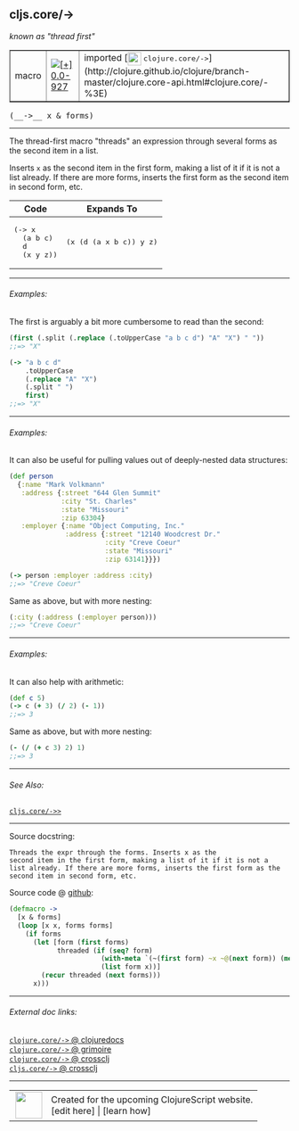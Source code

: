 ## cljs.core/->

_known as "thread first"_


 <table border="1">
<tr>
<td>macro</td>
<td><a href="https://github.com/cljsinfo/cljs-api-docs/tree/0.0-927"><img valign="middle" alt="[+] 0.0-927" title="Added in 0.0-927" src="https://img.shields.io/badge/+-0.0--927-lightgrey.svg"></a> </td>
<td>
imported [<img height="24px" valign="middle" src="http://i.imgur.com/1GjPKvB.png"> <samp>clojure.core/-></samp>](http://clojure.github.io/clojure/branch-master/clojure.core-api.html#clojure.core/-%3E)
</td>
</tr>
</table>


 <samp>
(__->__ x & forms)<br>
</samp>

---

The thread-first macro "threads" an expression through several forms as the
second item in a list.

Inserts `x` as the second item in the first form, making a list of it if it is
not a list already. If there are more forms, inserts the first form as the
second item in second form, etc.

<table class="code-tbl-9bef6">
  <thead>
    <tr>
      <th>Code</th>
      <th>Expands To</th></tr></thead>
  <tbody>
    <tr>
      <td><pre>
(-> x
  (a b c)
  d
  (x y z))</pre></td>
      <td><pre>
(x (d (a x b c)) y z)</pre></td></tr></tbody></table>



---

###### Examples:

The first is arguably a bit more cumbersome to read than the second:

```clj
(first (.split (.replace (.toUpperCase "a b c d") "A" "X") " "))
;;=> "X"

(-> "a b c d"
    .toUpperCase
    (.replace "A" "X")
    (.split " ")
    first)
;;=> "X"
```



---
###### Examples:

It can also be useful for pulling values out of deeply-nested
data structures:

```clj
(def person
  {:name "Mark Volkmann"
   :address {:street "644 Glen Summit"
             :city "St. Charles"
             :state "Missouri"
             :zip 63304}
   :employer {:name "Object Computing, Inc."
              :address {:street "12140 Woodcrest Dr."
                        :city "Creve Coeur"
                        :state "Missouri"
                        :zip 63141}}})

(-> person :employer :address :city)
;;=> "Creve Coeur"
```

Same as above, but with more nesting:

```clj
(:city (:address (:employer person)))
;;=> "Creve Coeur"
```



---
###### Examples:

It can also help with arithmetic:

```clj
(def c 5)
(-> c (+ 3) (/ 2) (- 1))
;;=> 3
```

Same as above, but with more nesting:

```clj
(- (/ (+ c 3) 2) 1)
;;=> 3
```



---

###### See Also:

[`cljs.core/->>`](../cljs.core/-GTGT.md)<br>

---


Source docstring:

```
Threads the expr through the forms. Inserts x as the
second item in the first form, making a list of it if it is not a
list already. If there are more forms, inserts the first form as the
second item in second form, etc.
```


Source code @ [github](https://github.com/clojure/clojure/blob/clojure-1.6.0/src/clj/clojure/core.clj#L1558-L1572):

```clj
(defmacro ->
  [x & forms]
  (loop [x x, forms forms]
    (if forms
      (let [form (first forms)
            threaded (if (seq? form)
                       (with-meta `(~(first form) ~x ~@(next form)) (meta form))
                       (list form x))]
        (recur threaded (next forms)))
      x)))
```

<!--
Repo - tag - source tree - lines:

 <pre>
clojure @ clojure-1.6.0
└── src
    └── clj
        └── clojure
            └── <ins>[core.clj:1558-1572](https://github.com/clojure/clojure/blob/clojure-1.6.0/src/clj/clojure/core.clj#L1558-L1572)</ins>
</pre>

-->

---



###### External doc links:

[`clojure.core/->` @ clojuredocs](http://clojuredocs.org/clojure.core/->)<br>
[`clojure.core/->` @ grimoire](http://conj.io/store/v1/org.clojure/clojure/1.7.0-beta3/clj/clojure.core/-%3E/)<br>
[`clojure.core/->` @ crossclj](http://crossclj.info/fun/clojure.core/-%3E.html)<br>
[`cljs.core/->` @ crossclj](http://crossclj.info/fun/cljs.core/-%3E.html)<br>

---

 <table>
<tr><td>
<img valign="middle" align="right" width="48px" src="http://i.imgur.com/Hi20huC.png">
</td><td>
Created for the upcoming ClojureScript website.<br>
[edit here] | [learn how]
</td></tr></table>

[edit here]:https://github.com/cljsinfo/cljs-api-docs/blob/master/cljsdoc/cljs.core/-GT.cljsdoc
[learn how]:https://github.com/cljsinfo/cljs-api-docs/wiki/cljsdoc-files

<!--

This information was too distracting to show to readers, but I'll leave it
commented here since it is helpful to:

- pretty-print the data used to generate this document
- and show how to retrieve that data



The API data for this symbol:

```clj
{:description "The thread-first macro \"threads\" an expression through several forms as the\nsecond item in a list.\n\nInserts `x` as the second item in the first form, making a list of it if it is\nnot a list already. If there are more forms, inserts the first form as the\nsecond item in second form, etc.\n\n<table class=\"code-tbl-9bef6\">\n  <thead>\n    <tr>\n      <th>Code</th>\n      <th>Expands To</th></tr></thead>\n  <tbody>\n    <tr>\n      <td><pre>\n(-> x\n  (a b c)\n  d\n  (x y z))</pre></td>\n      <td><pre>\n(x (d (a x b c)) y z)</pre></td></tr></tbody></table>",
 :ns "cljs.core",
 :name "->",
 :signature ["[x & forms]"],
 :history [["+" "0.0-927"]],
 :type "macro",
 :related ["cljs.core/->>"],
 :full-name-encode "cljs.core/-GT",
 :source {:code "(defmacro ->\n  [x & forms]\n  (loop [x x, forms forms]\n    (if forms\n      (let [form (first forms)\n            threaded (if (seq? form)\n                       (with-meta `(~(first form) ~x ~@(next form)) (meta form))\n                       (list form x))]\n        (recur threaded (next forms)))\n      x)))",
          :title "Source code",
          :repo "clojure",
          :tag "clojure-1.6.0",
          :filename "src/clj/clojure/core.clj",
          :lines [1558 1572]},
 :examples [{:id "19b460",
             :content "The first is arguably a bit more cumbersome to read than the second:\n\n```clj\n(first (.split (.replace (.toUpperCase \"a b c d\") \"A\" \"X\") \" \"))\n;;=> \"X\"\n\n(-> \"a b c d\"\n    .toUpperCase\n    (.replace \"A\" \"X\")\n    (.split \" \")\n    first)\n;;=> \"X\"\n```"}
            {:id "78ad8f",
             :content "It can also be useful for pulling values out of deeply-nested\ndata structures:\n\n```clj\n(def person\n  {:name \"Mark Volkmann\"\n   :address {:street \"644 Glen Summit\"\n             :city \"St. Charles\"\n             :state \"Missouri\"\n             :zip 63304}\n   :employer {:name \"Object Computing, Inc.\"\n              :address {:street \"12140 Woodcrest Dr.\"\n                        :city \"Creve Coeur\"\n                        :state \"Missouri\"\n                        :zip 63141}}})\n\n(-> person :employer :address :city)\n;;=> \"Creve Coeur\"\n```\n\nSame as above, but with more nesting:\n\n```clj\n(:city (:address (:employer person)))\n;;=> \"Creve Coeur\"\n```"}
            {:id "5fe621",
             :content "It can also help with arithmetic:\n\n```clj\n(def c 5)\n(-> c (+ 3) (/ 2) (- 1))\n;;=> 3\n```\n\nSame as above, but with more nesting:\n\n```clj\n(- (/ (+ c 3) 2) 1)\n;;=> 3\n```"}],
 :known-as "thread first",
 :full-name "cljs.core/->",
 :clj-symbol "clojure.core/->",
 :docstring "Threads the expr through the forms. Inserts x as the\nsecond item in the first form, making a list of it if it is not a\nlist already. If there are more forms, inserts the first form as the\nsecond item in second form, etc."}

```

Retrieve the API data for this symbol:

```clj
;; from Clojure REPL
(require '[clojure.edn :as edn])
(-> (slurp "https://raw.githubusercontent.com/cljsinfo/cljs-api-docs/catalog/cljs-api.edn")
    (edn/read-string)
    (get-in [:symbols "cljs.core/->"]))
```

-->
